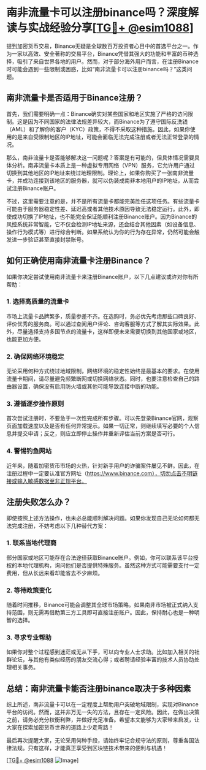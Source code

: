 # 南非流量卡可以注册binance吗？深度解读与实战经验分享[[TG💪+ @esim1088](https://t.me/s/esim1088)]

提到加密货币交易，Binance无疑是全球数百万投资者心目中的首选平台之一。作为一家以高效、安全著称的交易平台，Binance凭借其强大的功能和丰富的币种选择，吸引了来自世界各地的用户。然而，对于部分海外用户而言，在注册Binance时可能会遇到一些限制或困惑，比如“南非流量卡可以注册binance吗？”这类问题。

## **南非流量卡是否适用于Binance注册？**

首先，我们需要明确一点：Binance确实对某些国家和地区实施了严格的访问限制。这是因为不同国家的法律法规差异较大，而Binance为了遵守国际反洗钱（AML）和了解你的客户（KYC）政策，不得不采取这种措施。因此，如果你使用的是来自受限制地区的IP地址，可能会面临无法完成注册或者无法正常登录的情况。

那么，南非流量卡是否能够解决这一问题呢？答案是有可能的，但具体情况需要具体分析。南非流量卡本质上是一种虚拟专用网络（VPN）服务，它允许用户通过切换到其他地区的IP地址来绕过地理限制。理论上，如果你购买了一张南非流量卡，并成功连接到该地区的服务器，就可以伪装成南非本地用户的IP地址，从而尝试注册Binance账户。

不过，这里需要注意的是，并不是所有流量卡都能完美胜任这项任务。有些流量卡可能由于服务器稳定性差、延迟高或者其他技术原因导致无法稳定运行。此外，即使成功切换了IP地址，也不能完全保证能顺利注册Binance账户。因为Binance的风控系统非常智能，它不仅会检测IP地址来源，还会结合其他因素（如设备信息、操作行为模式等）进行综合判断。如果系统认为你的行为存在异常，仍然可能会触发进一步验证甚至直接封禁账号。

## **如何正确使用南非流量卡注册Binance？**

如果你决定尝试使用南非流量卡来注册Binance账户，以下几点建议或许对你有所帮助：

### 1. **选择高质量的流量卡**
市场上流量卡品牌繁多，质量参差不齐。在选购时，务必优先考虑那些口碑良好、评价优秀的服务商。可以通过查阅用户评论、咨询客服等方式了解其实际效果。此外，尽量选择支持多国节点的流量卡，这样即便未来需要切换到其他国家或地区，也能更加方便。

### 2. **确保网络环境稳定**
无论采用何种方式绕过地域限制，网络环境的稳定性始终是最基本的要求。在使用流量卡期间，请尽量避免频繁断网或切换网络状态。同时，也要注意检查自己的路由器设置，确保没有启用防火墙或其他可能导致连接中断的功能。

### 3. **遵循逐步操作原则**
首次尝试注册时，不要急于一次性完成所有步骤。可以先登录Binance官网，观察页面加载速度以及是否有任何异常提示。如果一切正常，则继续填写必要的个人信息并提交申请；反之，则应立即停止操作并重新评估当前方案是否可行。

### 4. **警惕钓鱼网站**
近年来，随着加密货币市场的火热，针对新手用户的诈骗案件屡见不鲜。因此，在注册过程中一定要认准官方网址（https://www.binance.com），切勿点击不明链接或输入敏感数据至非正规平台。

## **注册失败怎么办？**

即使按照上述方法操作，也未必总能顺利解决问题。如果你发现自己无论如何都无法完成注册，不妨考虑以下几种替代方案：

### 1. **联系当地代理商**
部分国家或地区可能存在合法途径获取Binance账户。例如，你可以联系该平台授权的本地代理机构，询问他们是否提供特殊服务。虽然这种方式可能需要支付一定费用，但从长远来看却能省去不少麻烦。

### 2. **等待政策变化**
随着时间推移，Binance可能会调整其全球市场策略。如果南非市场被正式纳入支持范围，则无需再借助第三方工具即可直接注册账户。因此，保持耐心也是一种明智的选择。

### 3. **寻求专业帮助**
如果你对整个过程感到迷茫或无从下手，可以向专业人士求助。比如加入相关的社群论坛，与其他有类似经历的朋友交流心得；或者聘请经验丰富的技术人员协助处理相关事务。

## **总结：南非流量卡能否注册binance取决于多种因素**

综上所述，南非流量卡可以在一定程度上帮助用户突破地域限制，实现对Binance平台的访问。然而，这并非万无一失的方法，且存在一定风险。因此，在做出决策之前，请务必充分权衡利弊，并做好充足准备。希望本文能够为大家带来启发，让大家在探索加密货币世界的道路上少走弯路！

最后再次提醒大家，无论采用何种手段，请始终牢记合规守法的原则，尊重各国法律法规。只有这样，才能真正享受到区块链技术带来的便利与机遇！

[[TG💪+ @esim1088](https://t.me/s/esim1088) ![Image](https://i.postimg.cc/4NQfJmqS/Snipaste-2025-05-13-00-14-12.png)]